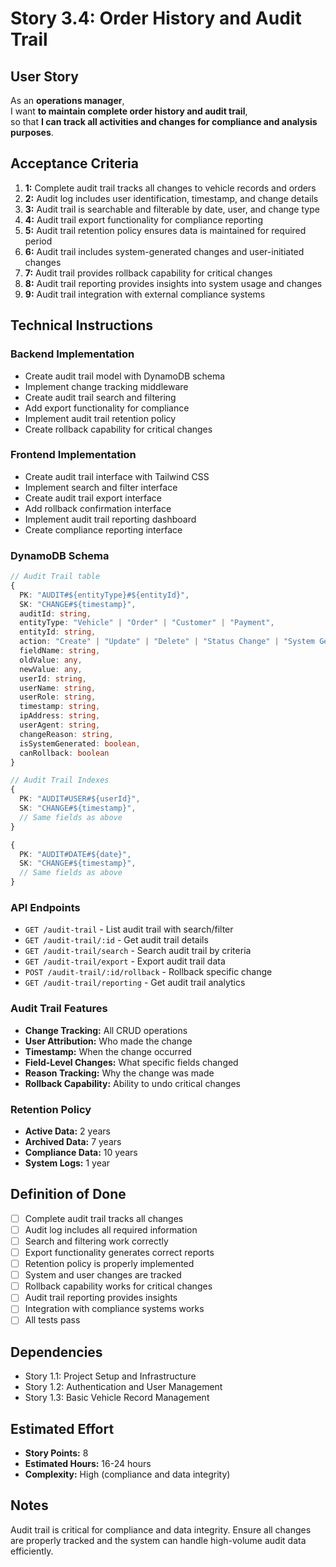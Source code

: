 # Story 3.4: Order History and Audit Trail

## User Story

As an **operations manager**,  
I want **to maintain complete order history and audit trail**,  
so that **I can track all activities and changes for compliance and analysis purposes**.

## Acceptance Criteria

1. **1:** Complete audit trail tracks all changes to vehicle records and orders
2. **2:** Audit log includes user identification, timestamp, and change details
3. **3:** Audit trail is searchable and filterable by date, user, and change type
4. **4:** Audit trail export functionality for compliance reporting
5. **5:** Audit trail retention policy ensures data is maintained for required period
6. **6:** Audit trail includes system-generated changes and user-initiated changes
7. **7:** Audit trail provides rollback capability for critical changes
8. **8:** Audit trail reporting provides insights into system usage and changes
9. **9:** Audit trail integration with external compliance systems

## Technical Instructions

### Backend Implementation

- Create audit trail model with DynamoDB schema
- Implement change tracking middleware
- Create audit trail search and filtering
- Add export functionality for compliance
- Implement audit trail retention policy
- Create rollback capability for critical changes

### Frontend Implementation

- Create audit trail interface with Tailwind CSS
- Implement search and filter interface
- Create audit trail export interface
- Add rollback confirmation interface
- Implement audit trail reporting dashboard
- Create compliance reporting interface

### DynamoDB Schema

```typescript
// Audit Trail table
{
  PK: "AUDIT#${entityType}#${entityId}",
  SK: "CHANGE#${timestamp}",
  auditId: string,
  entityType: "Vehicle" | "Order" | "Customer" | "Payment",
  entityId: string,
  action: "Create" | "Update" | "Delete" | "Status Change" | "System Generated",
  fieldName: string,
  oldValue: any,
  newValue: any,
  userId: string,
  userName: string,
  userRole: string,
  timestamp: string,
  ipAddress: string,
  userAgent: string,
  changeReason: string,
  isSystemGenerated: boolean,
  canRollback: boolean
}

// Audit Trail Indexes
{
  PK: "AUDIT#USER#${userId}",
  SK: "CHANGE#${timestamp}",
  // Same fields as above
}

{
  PK: "AUDIT#DATE#${date}",
  SK: "CHANGE#${timestamp}",
  // Same fields as above
}
```

### API Endpoints

- `GET /audit-trail` - List audit trail with search/filter
- `GET /audit-trail/:id` - Get audit trail details
- `GET /audit-trail/search` - Search audit trail by criteria
- `GET /audit-trail/export` - Export audit trail data
- `POST /audit-trail/:id/rollback` - Rollback specific change
- `GET /audit-trail/reporting` - Get audit trail analytics

### Audit Trail Features

- **Change Tracking:** All CRUD operations
- **User Attribution:** Who made the change
- **Timestamp:** When the change occurred
- **Field-Level Changes:** What specific fields changed
- **Reason Tracking:** Why the change was made
- **Rollback Capability:** Ability to undo critical changes

### Retention Policy

- **Active Data:** 2 years
- **Archived Data:** 7 years
- **Compliance Data:** 10 years
- **System Logs:** 1 year

## Definition of Done

- [ ] Complete audit trail tracks all changes
- [ ] Audit log includes all required information
- [ ] Search and filtering work correctly
- [ ] Export functionality generates correct reports
- [ ] Retention policy is properly implemented
- [ ] System and user changes are tracked
- [ ] Rollback capability works for critical changes
- [ ] Audit trail reporting provides insights
- [ ] Integration with compliance systems works
- [ ] All tests pass

## Dependencies

- Story 1.1: Project Setup and Infrastructure
- Story 1.2: Authentication and User Management
- Story 1.3: Basic Vehicle Record Management

## Estimated Effort

- **Story Points:** 8
- **Estimated Hours:** 16-24 hours
- **Complexity:** High (compliance and data integrity)

## Notes

Audit trail is critical for compliance and data integrity. Ensure all changes are properly tracked and the system can handle high-volume audit data efficiently.
